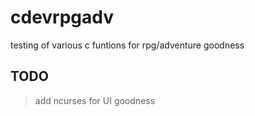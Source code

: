 # cdevrpgadv
testing of various c funtions for rpg/adventure goodness

## TODO
> add ncurses for UI goodness
